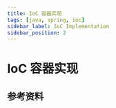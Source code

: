 ```yaml
---
title: IoC 容器实现
tags: [java, spring, ioc]
sidebar_label: IoC Implementation
sidebar_position: 2
---
```


# IoC 容器实现

## 参考资料

